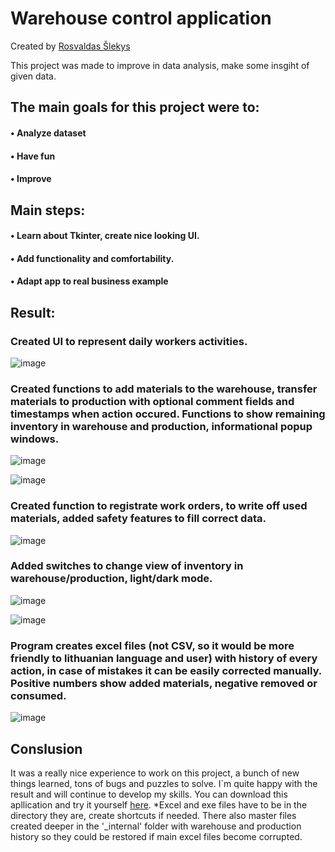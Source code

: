 # Warehouse control application

Created by [Rosvaldas Šlekys](https://github.com/RosSlek) 

This project was made to improve in data analysis, make some insgiht of given data.

## The main goals for this project were to:
#### • Analyze dataset
#### • Have fun
#### • Improve

## Main steps:
#### •	Learn about Tkinter, create nice looking UI.
#### • Add functionality and comfortability.
#### •	Adapt app to real business example

## Result:
### Created UI to represent daily workers activities.
![image](https://github.com/RosSlek/Sandelio-valdymo-programa/assets/149397027/3d2e3d2b-92b6-4a74-bab2-e77ea8d0b3cb)

### Created functions to add materials to the warehouse, transfer materials to production with optional comment fields and timestamps when action occured. Functions to show remaining inventory in warehouse and production, informational popup windows.

![image](https://github.com/RosSlek/Sandelio-valdymo-programa/assets/149397027/00d29c9b-e37f-479a-b06a-3a8f7c507266)

![image](https://github.com/RosSlek/Sandelio-valdymo-programa/assets/149397027/0bc7e0ce-3b24-4ce6-bb35-a738dbbe82ee)

### Created function to registrate work orders, to write off used materials, added safety features to fill correct data.

![image](https://github.com/RosSlek/Sandelio-valdymo-programa/assets/149397027/df0b63bd-4ead-45b4-a317-ceea0c779c9a)

### Added switches to change view of inventory in warehouse/production, light/dark mode.

![image](https://github.com/RosSlek/Sandelio-valdymo-programa/assets/149397027/8a33fb17-da54-4e43-bb53-49eb0e946430)

![image](https://github.com/RosSlek/Sandelio-valdymo-programa/assets/149397027/5a623b46-0762-401f-aaf4-400f9803a8d7)

### Program creates excel files (not CSV, so it would be more friendly to lithuanian language and user) with history of every action, in case of mistakes it can be easily corrected manually. Positive numbers show added materials, negative removed or consumed.
![image](https://github.com/RosSlek/Sandelio-valdymo-programa/assets/149397027/8fd71ede-b352-4a9d-9e48-0c0636605a79)

## Conslusion
It was a really nice experience to work on this project, a bunch of new things learned, tons of bugs and puzzles to solve. I`m quite happy with the result and will continue to develop my skills. You can download this apllication and try it yourself [here](https://www.dropbox.com/scl/fi/vfekzijr6ds3hh8i2ra6b/Sand-lio-programa.rar?rlkey=svv8ing3xq0fnenmi4ja4289h&dl=0).
*Excel and exe files have to be in the directory they are, create shortcuts if needed. There also master files created deeper in the '_internal' folder with warehouse and production history so they could be restored if main excel files become corrupted.
